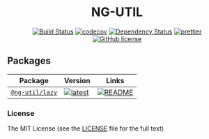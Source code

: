 <h1 align="center">
NG-UTIL
</h1>

<div align="center">

  [![Build Status](https://github.com/ng-util/ng-util/workflows/.github/workflows/build.yml/badge.svg)](https://github.com/ng-util/ng-util/actions)
  [![codecov](https://codecov.io/gh/ng-util/ng-util/branch/master/graph/badge.svg)](https://codecov.io/gh/ng-util/ng-util)
  [![Dependency Status](https://david-dm.org/ng-util/ng-util/status.svg?style=flat-square)](https://david-dm.org/ng-util/ng-util)
  [![prettier](https://img.shields.io/badge/code_style-prettier-ff69b4.svg?style=flat-square)](https://prettier.io/)
  [![GitHub license](https://img.shields.io/github/license/mashape/apistatus.svg?style=flat-square)](https://github.com/ng-util/ng-util/blob/master/LICENSE)

</div>

## Packages

| Package | Version | Links  |
| --- | --- | -- |
 [`@ng-util/lazy`](https://npmjs.com/package/@ng-util/lazy) | [![latest](https://img.shields.io/npm/v/@ng-util/lazy/latest.svg)](https://npmjs.com/package/@ng-util/lazy) | [![README](https://img.shields.io/badge/README--green.svg)](/packages/lazy/README.md)

### License

The MIT License (see the [LICENSE](https://github.com/ng-util/ng-util/blob/master/LICENSE) file for the full text)
